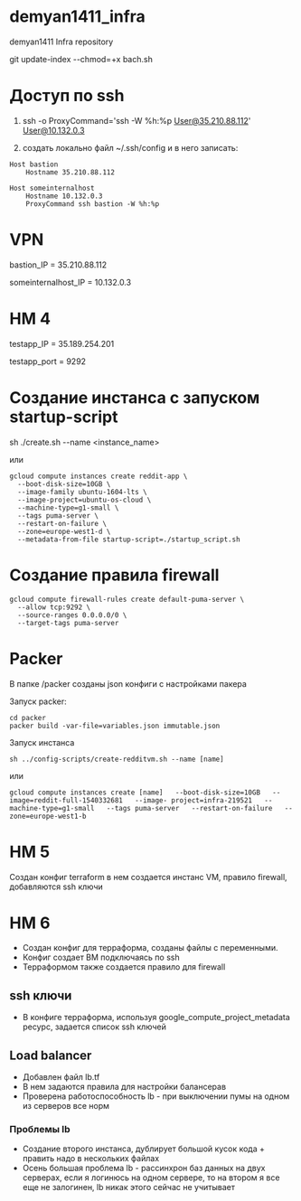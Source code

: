# demyan1411_infra
demyan1411 Infra repository


git update-index --chmod=+x bach.sh

# Доступ по ssh
1) ssh -o ProxyCommand='ssh -W %h:%p User@35.210.88.112' User@10.132.0.3

2) создать локально файл ~/.ssh/config и в него записать:

```{r, engine='bash', count_lines}
Host bastion
	Hostname 35.210.88.112

Host someinternalhost
	Hostname 10.132.0.3
	ProxyCommand ssh bastion -W %h:%p
```

# VPN
bastion_IP = 35.210.88.112

someinternalhost_IP = 10.132.0.3

# HM 4
testapp_IP = 35.189.254.201

testapp_port = 9292

# Создание инстанса с запуском startup-script
sh ./create.sh --name <instance_name>

или
```
gcloud compute instances create reddit-app \
  --boot-disk-size=10GB \
  --image-family ubuntu-1604-lts \
  --image-project=ubuntu-os-cloud \
  --machine-type=g1-small \
  --tags puma-server \
  --restart-on-failure \
  --zone=europe-west1-d \
  --metadata-from-file startup-script=./startup_script.sh
```

# Создание правила firewall

```
gcloud compute firewall-rules create default-puma-server \
  --allow tcp:9292 \
  --source-ranges 0.0.0.0/0 \
  --target-tags puma-server
```

# Packer

В папке /packer созданы json конфиги с настройками пакера

Запуск packer:
```
cd packer
packer build -var-file=variables.json immutable.json
```

Запуск инстанса

```
sh ../config-scripts/create-redditvm.sh --name [name]
```
или
```
gcloud compute instances create [name]   --boot-disk-size=10GB   --image=reddit-full-1540332681   --image- project=infra-219521   --machine-type=g1-small   --tags puma-server   --restart-on-failure   --zone=europe-west1-b
```

# HM 5
Создан конфиг terraform в нем создается инстанс VM, правило firewall, добавляются ssh ключи

# HM 6
* Создан конфиг для терраформа, созданы файлы с переменными.
* Конфиг создает ВМ подключаясь по ssh
* Терраформом также создается правило для firewall

## ssh ключи
* В конфиге терраформа, используя google_compute_project_metadata ресурc, задается список ssh ключей

## Load balancer
* Добавлен файл lb.tf
* В нем задаются правила для настройки балансерав
* Проверена работоспособность lb - при выключении пумы на одном из серверов все норм

### Проблемы lb
* Создание второго инстанса, дублирует большой кусок кода + править надо в нескольких файлах
* Осень большая проблема lb - рассинхрон баз данных на двух серверах, если я логинюсь на одном сервере, то на втором я все еще не залогинен, lb никак этого сейчас не учитывает
